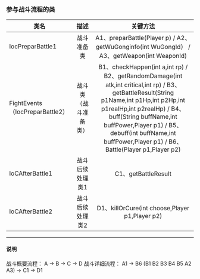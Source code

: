 ### 参与战斗流程的类
| 类名 | 描述 | 关键方法 |
| ----- |:----:   | :----: |
|   IocPreparBattle1                | 战斗准备类           |   A1、preparBattle(Player p)  /  A2、getWuGonginfo(int WuGongId）  /  A3、getWeapon(int WeaponId)     |
|   FightEvents（IocPreparBattle2） | 战斗类（战斗准备类） |   B1、checkHappen(int a,int rp)  /  B2、getRandomDamage(int atk,int critical,int rp)  /  B3、getBattleResult(String p1Name,int p1Hp,int p2Hp,int p1realHp,int p2realHp)  /  B4、buff(String buffName,int buffPower,Player p1)  /  B5、debuff(int buffName,int buffPower,Player p1)  /  B6、Battle(Player p1,Player p2)        |
|   IoCAfterBattle1	                | 战斗后续处理类1      |   C1、getBattleResult|
|   IoCAfterBattle2                 | 战斗后续处理类2      |   D1、killOrCure(int choose,Player p1,Player p2)        |
-------------------------------------


#### 说明
战斗概要流程：  A  →  B  →  C  →  D
战斗详细流程：	A1	→	B6 (B1 B2 B3 B4 B5 A2 A3)	→	C1	→	D1

